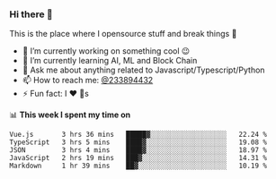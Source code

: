 ### Hi there 👋

<!--
**a233894432/a233894432** is a ✨ _special_ ✨ repository because its `README.md` (this file) appears on your GitHub profile.

Here are some ideas to get you started:

- 🔭 I’m currently working on ...
- 🌱 I’m currently learning ...
- 👯 I’m looking to collaborate on ...
- 🤔 I’m looking for help with ...
- 💬 Ask me about ...
- 📫 How to reach me: ...
- 😄 Pronouns: ...
- ⚡ Fun fact: ...
-->
 
 
This is the place where I opensource stuff and break things :rofl:

- 🔭 I’m currently working on something cool :wink:
- 🌱 I’m currently learning AI, ML and Block Chain
- 💬 Ask me about anything related to Javascript/Typescript/Python
- 📫 How to reach me: [@233894432](https://twitter.com/233894432)
- ⚡ Fun fact: I :heart: :dog:s

📊 **This week I spent my time on**
<!--START_SECTION:waka-->
```text
Vue.js       3 hrs 36 mins   █████▓░░░░░░░░░░░░░░░░░░░   22.24 % 
TypeScript   3 hrs 5 mins    ████▓░░░░░░░░░░░░░░░░░░░░   19.08 % 
JSON         3 hrs 4 mins    ████▓░░░░░░░░░░░░░░░░░░░░   18.97 % 
JavaScript   2 hrs 19 mins   ███▓░░░░░░░░░░░░░░░░░░░░░   14.31 % 
Markdown     1 hr 39 mins    ██▓░░░░░░░░░░░░░░░░░░░░░░   10.19 % 
```
<!--END_SECTION:waka-->
